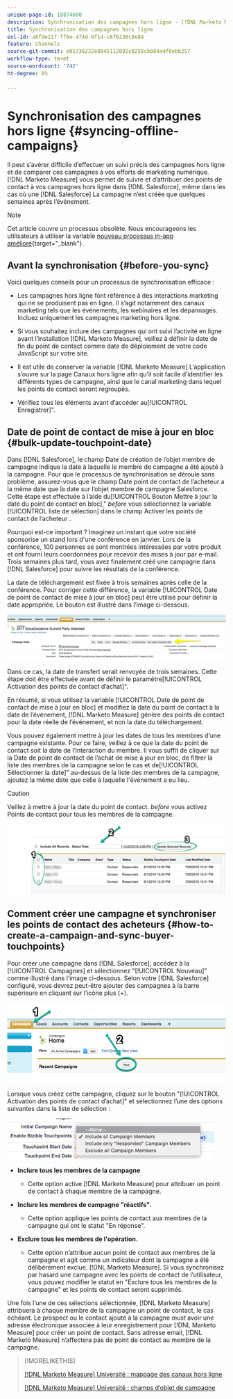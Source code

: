 ```yaml
---
unique-page-id: 18874600
description: Synchronisation des campagnes hors ligne - [!DNL Marketo Measure] - Documentation du produit
title: Synchronisation des campagnes hors ligne
exl-id: a6f9e217-ff6e-474d-9f14-c6f6238c9e84
feature: Channels
source-git-commit: e01738222e8845112892c0258cb084a4f0ebb257
workflow-type: tm+mt
source-wordcount: '742'
ht-degree: 0%

---
```


# Synchronisation des campagnes hors ligne {#syncing-offline-campaigns}

Il peut s’avérer difficile d’effectuer un suivi précis des campagnes hors ligne et de comparer ces campagnes à vos efforts de marketing numérique. [!DNL Marketo Measure] vous permet de suivre et d’attribuer des points de contact à vos campagnes hors ligne dans [!DNL Salesforce], même dans les cas où une [!DNL Salesforce] La campagne n’est créée que quelques semaines après l’événement.

>[!NOTE]
>
>Cet article couvre un processus obsolète. Nous encourageons les utilisateurs à utiliser la variable [nouveau processus in-app amélioré](/help/channel-tracking-and-setup/offline-channels/custom-campaign-sync.md){target="_blank"}.

## Avant la synchronisation {#before-you-sync}

Voici quelques conseils pour un processus de synchronisation efficace :

* Les campagnes hors ligne font référence à des interactions marketing qui ne se produisent pas en ligne. Il s’agit notamment des canaux marketing tels que les événements, les webinaires et les dépannages. Incluez uniquement les campagnes marketing hors ligne.
* Si vous souhaitez inclure des campagnes qui ont suivi l’activité en ligne avant l’installation [!DNL Marketo Measure], veillez à définir la date de fin du point de contact comme date de déploiement de votre code JavaScript sur votre site.
* Il est utile de conserver la variable [!DNL Marketo Measure] L’application s’ouvre sur la page Canaux hors ligne afin qu’il soit facile d’identifier les différents types de campagne, ainsi que le canal marketing dans lequel les points de contact seront regroupés.

* Vérifiez tous les éléments avant d’accéder au[!UICONTROL Enregistrer]&quot;.

## Date de point de contact de mise à jour en bloc {#bulk-update-touchpoint-date}

Dans [!DNL Salesforce], le champ Date de création de l’objet membre de campagne indique la date à laquelle le membre de campagne a été ajouté à la campagne. Pour que le processus de synchronisation se déroule sans problème, assurez-vous que le champ Date point de contact de l’acheteur a la même date que la date sur l’objet membre de campagne Salesforce. Cette étape est effectuée à l’aide du[!UICONTROL Bouton Mettre à jour la date du point de contact en bloc],&quot; _before_ vous sélectionnez la variable [!UICONTROL liste de sélection] dans le champ Activer les points de contact de l’acheteur .

Pourquoi est-ce important ? Imaginez un instant que votre société sponsorise un stand lors d&#39;une conférence en janvier. Lors de la conférence, 100 personnes se sont montrées intéressées par votre produit et ont fourni leurs coordonnées pour recevoir des mises à jour par e-mail. Trois semaines plus tard, vous avez finalement créé une campagne dans [!DNL Salesforce] pour suivre les résultats de la conférence.

La date de téléchargement est fixée à trois semaines après celle de la conférence. Pour corriger cette différence, la variable [!UICONTROL Date de point de contact de mise à jour en bloc] peut être utilisé pour définir la date appropriée. Le bouton est illustré dans l’image ci-dessous.

![](assets/1-3.png)

Dans ce cas, la date de transfert serait renvoyée de trois semaines. Cette étape doit être effectuée avant de définir le paramètre[!UICONTROL Activation des points de contact d’achat]&quot;.

En résumé, si vous utilisez la variable [!UICONTROL Date de point de contact de mise à jour en bloc] et modifiez la date du point de contact à la date de l’événement, [!DNL Marketo Measure] génère des points de contact pour la date réelle de l’événement, et non la date du téléchargement.

Vous pouvez également mettre à jour les dates de tous les membres d’une campagne existante. Pour ce faire, veillez à ce que la date du point de contact soit la date de l’interaction du membre. Il vous suffit de cliquer sur la Date de point de contact de l’achat de mise à jour en bloc, de filtrer la liste des membres de la campagne selon le cas et de[!UICONTROL Sélectionner la date]&quot; au-dessus de la liste des membres de la campagne, ajoutez la même date que celle à laquelle l&#39;événement a eu lieu.

>[!CAUTION]
>
>Veillez à mettre à jour la date du point de contact. _before_ vous activez Points de contact pour tous les membres de la campagne.

![](assets/2-3.png)

## Comment créer une campagne et synchroniser les points de contact des acheteurs {#how-to-create-a-campaign-and-sync-buyer-touchpoints}

Pour créer une campagne dans [!DNL Salesforce], accédez à la [!UICONTROL Campagnes] et sélectionnez &quot;[!UICONTROL Nouveau]&quot; comme illustré dans l’image ci-dessous. Selon votre [!DNL Salesforce] configuré, vous devrez peut-être ajouter des campagnes à la barre supérieure en cliquant sur l’icône plus (+).

![](assets/3-3.png)

Lorsque vous créez cette campagne, cliquez sur le bouton &quot;[!UICONTROL Activation des points de contact d’achat]&quot; et sélectionnez l’une des options suivantes dans la liste de sélection :

![](assets/4-3.png)

* **Inclure tous les membres de la campagne**
   * Cette option active [!DNL Marketo Measure] pour attribuer un point de contact à chaque membre de la campagne.

* **Inclure les membres de campagne &quot;réactifs&quot;.**
   * Cette option applique les points de contact aux membres de la campagne qui ont le statut &quot;En réponse&quot;.

* **Exclure tous les membres de l&#39;opération.**
   * Cette option n’attribue aucun point de contact aux membres de la campagne et agit comme un indicateur dont la campagne a été délibérément exclue. [!DNL Marketo Measure]. Si vous synchronisez par hasard une campagne avec les points de contact de l’utilisateur, vous pouvez modifier le statut en &quot;Exclure tous les membres de la campagne&quot; et les points de contact seront supprimés.

Une fois l’une de ces sélections sélectionnée, [!DNL Marketo Measure] attribuera à chaque membre de la campagne un point de contact, le cas échéant. Le prospect ou le contact ajouté à la campagne _must_ avoir une adresse électronique associée à leur enregistrement pour [!DNL Marketo Measure] pour créer un point de contact. Sans adresse email, [!DNL Marketo Measure] n’affectera pas de point de contact au membre de la campagne.

>[!MORELIKETHIS]
>
>[[!DNL Marketo Measure] Université : mappage des canaux hors ligne](https://universityonline.marketo.com/courses/bizible-fundamentals-channel-management/#/page/5c630eca34d9f0367662b77f)
>
>[[!DNL Marketo Measure] Université : champs d’objet de campagne](https://universityonline.marketo.com/courses/bizible-fundamentals-channel-management/#/page/5c63007334d9f0367662b758)
